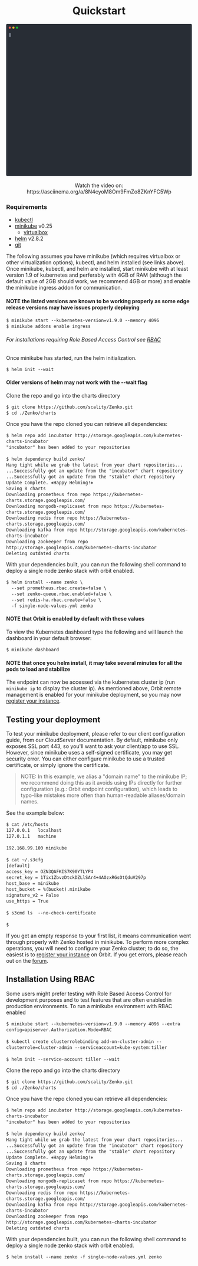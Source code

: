  <h1 align="center">Quickstart</h1> 

<p align="center">
  <img width="600" src="../assets/minikube-demo.svg">
</p>

<p align="center">Watch the video on: https://asciinema.org/a/8N4cyoM8Om9FmZo8ZKnYFC5Wp
</p>

### Requirements
- [kubectl](https://kubernetes.io/docs/tasks/tools/install-kubectl/)
- [minikube](https://github.com/kubernetes/minikube/#installation) v0.25
  - [virtualbox](https://www.virtualbox.org/wiki/Downloads)
- [helm](https://github.com/kubernetes/helm#install) v2.8.2
- [git](https://git-scm.com/book/en/v2/Getting-Started-Installing-Git)

The following assumes you have minikube (which requires virtualbox or other virtualization options),
kubectl, and helm installed (see links above). Once minikube, kubectl, and helm are installed,
start minikube with at least version 1.9 of kubernetes and perferably with 4GB of RAM (although the
default value of 2GB should work, we recommend 4GB or more) and enable the minikube ingress addon for communication.
#### NOTE the listed versions are known to be working properly as some edge release versions may have issues properly deploying
```shell
$ minikube start --kubernetes-version=v1.9.0 --memory 4096
$ minikube addons enable ingress
```
###### For installations requiring Role Based Access Control see [RBAC](#installation-using-rbac)

Once minikube has started, run the helm initialization.
```
$ helm init --wait
```
#### Older versions of helm may not work with the --wait flag

Clone the repo and go into the charts directory
```shell
$ git clone https://github.com/scality/Zenko.git
$ cd ./Zenko/charts
```

Once you have the repo cloned you can retrieve all dependencies:

```shell
$ helm repo add incubator http://storage.googleapis.com/kubernetes-charts-incubator
"incubator" has been added to your repositories

$ helm dependency build zenko/
Hang tight while we grab the latest from your chart repositories...
...Successfully got an update from the "incubator" chart repository
...Successfully got an update from the "stable" chart repository
Update Complete. ⎈Happy Helming!⎈
Saving 8 charts
Downloading prometheus from repo https://kubernetes-charts.storage.googleapis.com/
Downloading mongodb-replicaset from repo https://kubernetes-charts.storage.googleapis.com/
Downloading redis from repo https://kubernetes-charts.storage.googleapis.com/
Downloading kafka from repo http://storage.googleapis.com/kubernetes-charts-incubator
Downloading zookeeper from repo http://storage.googleapis.com/kubernetes-charts-incubator
Deleting outdated charts
```

With your dependencies built, you can run the following shell command to deploy a single node zenko stack with orbit enabled.
```shell
$ helm install --name zenko \
  --set prometheus.rbac.create=false \
  --set zenko-queue.rbac.enabled=false \
  --set redis-ha.rbac.create=false \
  -f single-node-values.yml zenko
```
#### NOTE that Orbit is enabled by default with these values

To view the Kubernetes dashboard type the following and will launch the dashboard in your default browser:
```shell
$ minikube dashboard
```
#### NOTE that once you helm install, it may take several minutes for all the pods to load and stabilize

The endpoint can now be accessed via the kubernetes cluster ip (run
```minikube ip``` to display the cluster ip). As mentioned above, Orbit remote
management is enabled for your minikube deployment, so you may now
[register your instance](../docs/orbit_registration.md).

## Testing your deployment

To test your minikube deployment, please refer to our client configuration guide,
from our CloudServer documentation. By default, minikube only exposes SSL port
443, so you'll want to ask your client/app to use SSL. However, since minikube
uses a self-signed certificate, you may get security error. You can either
configure minikube to use a trusted certificate, or simply ignore the
certificate.

> NOTE: In this example, we alias a "domain name" to the minikube IP; we
> recommend doing this as it avoids using IPs directly for further configuration
> (e.g.: Orbit endpoint configuration), which leads to typo-like mistakes more
> often than human-readable aliases/domain names.

See the example below:

```shell
$ cat /etc/hosts
127.0.0.1   localhost
127.0.1.1   machine

192.168.99.100 minikube

$ cat ~/.s3cfg
[default]
access_key = OZN3QAFKIS7K90YTLYP4
secret_key = 1Tix1ZbvzDtckDZLlSAr4+4AOzxRGsOtQduV297p
host_base = minikube
host_bucket = %(bucket).minikube
signature_v2 = False
use_https = True

$ s3cmd ls  --no-check-certificate

$
```

If you get an empty response to your first list, it means communication went
through properly with Zenko hosted in minikube.
To perform more complex operations, you will need to configure your Zenko
cluster; to do so, the easiest is to
[register your instance](../docs/orbit_registation.md) on Orbit.
If you get errors, please reach out on the [forum](https://forum.zenko.io/).

## Installation Using RBAC
Some users might prefer testing with Role Based Access Control for development purposes and to
test features that are often enabled in production environments. To run a minikube environment
with RBAC enabled

```shell
$ minikube start --kubernetes-version=v1.9.0 --memory 4096 --extra config=apiserver.Authorization.Mode=RBAC

$ kubectl create clusterrolebinding add-on-cluster-admin --clusterrole=cluster-admin --serviceaccount=kube-system:tiller

$ helm init --service-account tiller --wait
```

Clone the repo and go into the charts directory
```shell
$ git clone https://github.com/scality/Zenko.git
$ cd ./Zenko/charts
```

Once you have the repo cloned you can retrieve all dependencies:
```shell
$ helm repo add incubator http://storage.googleapis.com/kubernetes-charts-incubator
"incubator" has been added to your repositories

$ helm dependency build zenko/
Hang tight while we grab the latest from your chart repositories...
...Successfully got an update from the "incubator" chart repository
...Successfully got an update from the "stable" chart repository
Update Complete. ⎈Happy Helming!⎈
Saving 8 charts
Downloading prometheus from repo https://kubernetes-charts.storage.googleapis.com/
Downloading mongodb-replicaset from repo https://kubernetes-charts.storage.googleapis.com/
Downloading redis from repo https://kubernetes-charts.storage.googleapis.com/
Downloading kafka from repo http://storage.googleapis.com/kubernetes-charts-incubator
Downloading zookeeper from repo http://storage.googleapis.com/kubernetes-charts-incubator
Deleting outdated charts
```

With your dependencies built, you can run the following shell command to deploy a single node zenko stack with orbit enabled.
```shell
$ helm install --name zenko -f single-node-values.yml zenko
```
